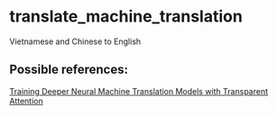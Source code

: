 # translate_machine_translation
Vietnamese and Chinese to English 
## Possible references:
[Training Deeper Neural Machine Translation Models with Transparent Attention](http://aclweb.org/anthology/D18-1338)
